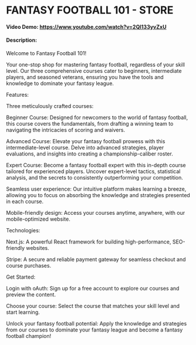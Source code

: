# FANTASY FOOTBALL 101 - STORE

#### Video Demo: https://www.youtube.com/watch?v=2Ql133yvZxU

#### Description:

Welcome to Fantasy Football 101!

Your one-stop shop for mastering fantasy football, regardless of your skill level. Our three comprehensive courses cater to beginners, intermediate players, and seasoned veterans, ensuring you have the tools and knowledge to dominate your fantasy league.

Features:

Three meticulously crafted courses:

Beginner Course: Designed for newcomers to the world of fantasy football, this course covers the fundamentals, from drafting a winning team to navigating the intricacies of scoring and waivers.

Advanced Course: Elevate your fantasy football prowess with this intermediate-level course. Delve into advanced strategies, player evaluations, and insights into creating a championship-caliber roster.

Expert Course: Become a fantasy football expert with this in-depth course tailored for experienced players. Uncover expert-level tactics, statistical analysis, and the secrets to consistently outperforming your competition.

Seamless user experience: Our intuitive platform makes learning a breeze, allowing you to focus on absorbing the knowledge and strategies presented in each course.

Mobile-friendly design: Access your courses anytime, anywhere, with our mobile-optimized website.

Technologies:

Next.js: A powerful React framework for building high-performance, SEO-friendly websites.

Stripe: A secure and reliable payment gateway for seamless checkout and course purchases.

Get Started:

Login with oAuth: Sign up for a free account to explore our courses and preview the content.

Choose your course: Select the course that matches your skill level and start learning.

Unlock your fantasy football potential: Apply the knowledge and strategies from our courses to dominate your fantasy league and become a fantasy football champion!
